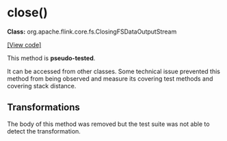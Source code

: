 # close()

**Class:** org.apache.flink.core.fs.ClosingFSDataOutputStream

[[View code]](https://github.com/apache/flink/blob/740f711c4ec9c4b7cdefd01c9f64857c345a68a1/flink-core/src/main/java//org/apache/flink/core/fs/ClosingFSDataOutputStream.java#L61)

This method is **pseudo-tested**.


It can be accessed from other classes.
Some technical issue prevented this method from being observed and measure its covering test methods and covering stack distance.

## Transformations

The body of this method was removed but the test suite was not able to detect the transformation.


